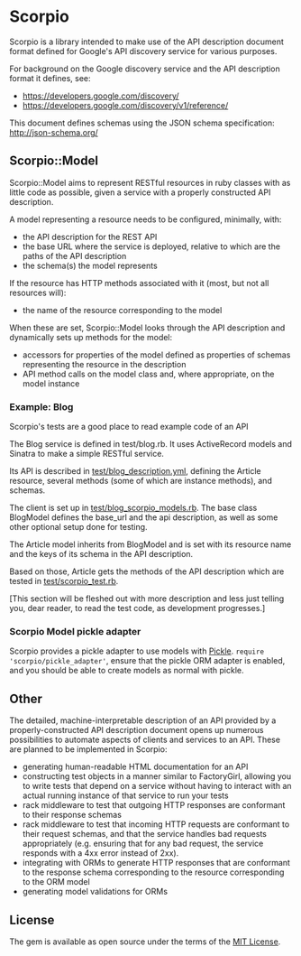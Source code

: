 # Scorpio

Scorpio is a library intended to make use of the API description document format defined for Google's API discovery service for various purposes. 

For background on the Google discovery service and the API description format it defines, see:

- https://developers.google.com/discovery/
- https://developers.google.com/discovery/v1/reference/

This document defines schemas using the JSON schema specification: http://json-schema.org/

## Scorpio::Model

Scorpio::Model aims to represent RESTful resources in ruby classes with as little code as possible, given a service with a properly constructed API description.

A model representing a resource needs to be configured, minimally, with:

- the API description for the REST API
- the base URL where the service is deployed, relative to which are the paths of the API description
- the schema(s) the model represents

If the resource has HTTP methods associated with it (most, but not all resources will):

- the name of the resource corresponding to the model

When these are set, Scorpio::Model looks through the API description and dynamically sets up methods for the model:

- accessors for properties of the model defined as properties of schemas representing the resource in the description
- API method calls on the model class and, where appropriate, on the model instance

### Example: Blog

Scorpio's tests are a good place to read example code of an API

The Blog service is defined in test/blog.rb. It uses ActiveRecord models and Sinatra to make a simple RESTful service.

Its API is described in [test/blog_description.yml](test/blog_description.yml), defining the Article resource, several methods (some of which are instance methods), and schemas.

The client is set up in [test/blog_scorpio_models.rb](test/blog_scorpio_models.rb). The base class BlogModel defines the base_url and the api description, as well as some other optional setup done for testing.

The Article model inherits from BlogModel and is set with its resource name and the keys of its schema in the API description.

Based on those, Article gets the methods of the API description which are tested in [test/scorpio_test.rb](test/scorpio_test.rb).

[This section will be fleshed out with more description and less just telling you, dear reader, to read the test code, as development progresses.]

### Scorpio Model pickle adapter

Scorpio provides a pickle adapter to use models with [Pickle](https://rubygems.org/gems/pickle). `require 'scorpio/pickle_adapter'`, ensure that the pickle ORM adapter is enabled, and you should be able to create models as normal with pickle.

## Other

The detailed, machine-interpretable description of an API provided by a properly-constructed API description document opens up numerous possibilities to automate aspects of clients and services to an API. These are planned to be implemented in Scorpio:

- generating human-readable HTML documentation for an API
- constructing test objects in a manner similar to FactoryGirl, allowing you to write tests that depend on a service without having to interact with an actual running instance of that service to run your tests
- rack middleware to test that outgoing HTTP responses are conformant to their response schemas
- rack middleware to test that incoming HTTP requests are conformant to their request schemas, and that the service handles bad requests appropriately (e.g. ensuring that for any bad request, the service responds with a 4xx error instead of 2xx).
- integrating with ORMs to generate HTTP responses that are conformant to the response schema corresponding to the resource corresponding to the ORM model
- generating model validations for ORMs

## License

The gem is available as open source under the terms of the [MIT License](http://opensource.org/licenses/MIT).

